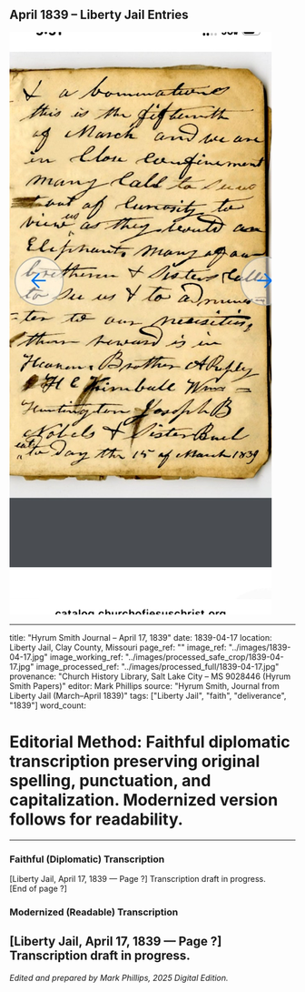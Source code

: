 ## April 1839 – Liberty Jail Entries

![Manuscript page thumbnail](../images/1839-04-17.jpg)

---
title: "Hyrum Smith Journal – April 17, 1839"
date: 1839-04-17
location: Liberty Jail, Clay County, Missouri
page_ref: ""
image_ref: "../images/1839-04-17.jpg"
image_working_ref: "../images/processed_safe_crop/1839-04-17.jpg"
image_processed_ref: "../images/processed_full/1839-04-17.jpg"
provenance: "Church History Library, Salt Lake City – MS 9028446 (Hyrum Smith Papers)"
editor: Mark Phillips
source: "Hyrum Smith, Journal from Liberty Jail (March–April 1839)"
tags: ["Liberty Jail", "faith", "deliverance", "1839"]
word_count:
# Editorial Method: Faithful diplomatic transcription preserving original spelling, punctuation, and capitalization. Modernized version follows for readability.
---

### Faithful (Diplomatic) Transcription
[Liberty Jail, April 17, 1839 — Page ?]
Transcription draft in progress.  
[End of page ?]

### Modernized (Readable) Transcription
[Liberty Jail, April 17, 1839 — Page ?]  
Transcription draft in progress.
---
*Edited and prepared by Mark Phillips, 2025 Digital Edition.*
